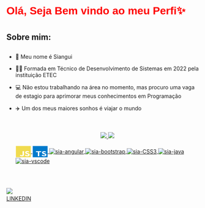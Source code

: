 ### <H1> <font color="red" face="sans-serif"> Olá, Seja Bem vindo ao meu Perfi✨ </font> <H1>
  
### <H2> Sobre mim: <H2>

  
- 👩 Meu nome é Siangui
- 🧑‍💻 Formada em Técnico de Desenvolvimento de Sistemas em 2022 pela instituição ETEC
- 💻 Não estou trabalhando na área no momento, mas procuro uma vaga de estagio para aprimorar meus conhecimentos em Programação
- ✈️ Um dos meus maiores sonhos é viajar o mundo

  <br>
  <br>
  <div align="center">
  <a href="https://github.com/sianguii">
   <img height="180em" src="https://github-readme-stats.vercel.app/api?username=sianguii&show_icons=true&theme=midnight-purple&include_all_commits=true&count_private=true"/>
  <img height="180em" src="https://github-readme-stats.vercel.app/api/top-langs/?username=sianguii&layout=compact&langs_count=7&theme=dracula"/>
    </div>
    
  <div style="display: inline_block"><br>
  <img align="center" alt="sia-Js" height="30" width="40" src="https://raw.githubusercontent.com/devicons/devicon/master/icons/javascript/javascript-plain.svg">
  <img align="center" alt="sia-Ts" height="30" width="40" src="https://raw.githubusercontent.com/devicons/devicon/master/icons/typescript/typescript-plain.svg">
  <img align="center" alt="sia-angular" height="30" width="40"  src="https://cdn.jsdelivr.net/gh/devicons/devicon/icons/angularjs/angularjs-original.svg">
  <img align="center" alt="sia-bootstrap" height="30" width="40" src="https://cdn.jsdelivr.net/gh/devicons/devicon/icons/bootstrap/bootstrap-original.svg">
  <img align="center" alt="sia-CSS3" height="30" width="40" src="https://cdn.jsdelivr.net/gh/devicons/devicon/icons/css3/css3-original.svg">
  <img align="center" alt="sia-java" height="30" width="40" src="https://cdn.jsdelivr.net/gh/devicons/devicon/icons/java/java-original.svg">
  <img align="center" alt="sia-vscode" height="30" width="40" src="https://cdn.jsdelivr.net/gh/devicons/devicon/icons/vscode/vscode-original.svg">
 
 <br>
 <br>
    
  <p>  
  <div> 
  <a href="https://www.linkedin.com/in/siangui-de-souza-aa3b93213" target="_blank"> <img src="https://th.bing.com/th/id/R.67905c5eee7c600d2faa0676a9451bb1?rik=PRgkATJTRET5YQ&pid=ImgRaw&r=0" target="_blank" height="70px" widht="70px"> <br> LINKEDIN </a>
 </a>
  </div>
 
